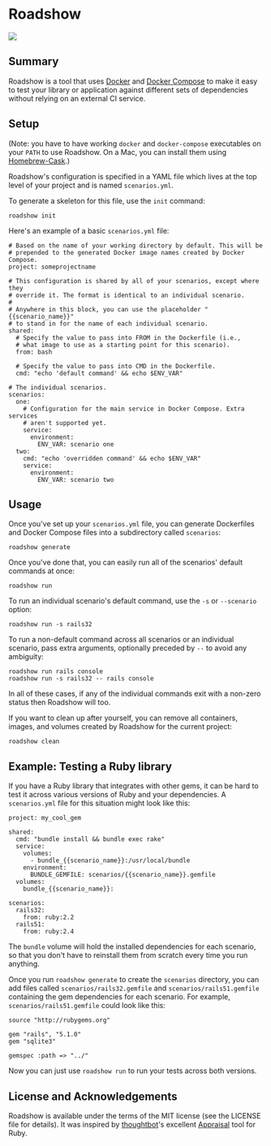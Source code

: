 # Roadshow

[![](https://secure.travis-ci.org/rf-/roadshow.svg?branch=master)](http://travis-ci.org/rf-/roadshow)

## Summary

Roadshow is a tool that uses [Docker] and [Docker Compose] to make it easy to
test your library or application against different sets of dependencies without
relying on an external CI service.

## Setup

(Note: you have to have working `docker` and `docker-compose` executables on
your `PATH` to use Roadshow. On a Mac, you can install them using
[Homebrew-Cask].)

Roadshow's configuration is specified in a YAML file which lives at the top
level of your project and is named `scenarios.yml`.

To generate a skeleton for this file, use the `init` command:

    roadshow init

Here's an example of a basic `scenarios.yml` file:

    # Based on the name of your working directory by default. This will be
    # prepended to the generated Docker image names created by Docker Compose.
    project: someprojectname

    # This configuration is shared by all of your scenarios, except where they
    # override it. The format is identical to an individual scenario.
    #
    # Anywhere in this block, you can use the placeholder "{{scenario_name}}"
    # to stand in for the name of each individual scenario.
    shared:
      # Specify the value to pass into FROM in the Dockerfile (i.e.,
      # what image to use as a starting point for this scenario).
      from: bash

      # Specify the value to pass into CMD in the Dockerfile.
      cmd: "echo 'default command' && echo $ENV_VAR"

    # The individual scenarios.
    scenarios:
      one:
        # Configuration for the main service in Docker Compose. Extra services
        # aren't supported yet.
        service:
          environment:
            ENV_VAR: scenario one
      two:
        cmd: "echo 'overridden command' && echo $ENV_VAR"
        service:
          environment:
            ENV_VAR: scenario two

## Usage

Once you've set up your `scenarios.yml` file, you can generate Dockerfiles and
Docker Compose files into a subdirectory called `scenarios`:

    roadshow generate

Once you've done that, you can easily run all of the scenarios' default
commands at once:

    roadshow run

To run an individual scenario's default command, use the `-s` or `--scenario`
option:

    roadshow run -s rails32

To run a non-default command across all scenarios or an individual scenario,
pass extra arguments, optionally preceded by `--` to avoid any ambiguity:

    roadshow run rails console
    roadshow run -s rails32 -- rails console

In all of these cases, if any of the individual commands exit with a non-zero
status then Roadshow will too.

If you want to clean up after yourself, you can remove all containers, images,
and volumes created by Roadshow for the current project:

    roadshow clean

## Example: Testing a Ruby library

If you have a Ruby library that integrates with other gems, it can be hard to
test it across various versions of Ruby and your dependencies. A
`scenarios.yml` file for this situation might look like this:

    project: my_cool_gem

    shared:
      cmd: "bundle install && bundle exec rake"
      service:
        volumes:
          - bundle_{{scenario_name}}:/usr/local/bundle
        environment:
          BUNDLE_GEMFILE: scenarios/{{scenario_name}}.gemfile
      volumes:
        bundle_{{scenario_name}}:

    scenarios:
      rails32:
        from: ruby:2.2
      rails51:
        from: ruby:2.4

The `bundle` volume will hold the installed dependencies for each scenario, so
that you don't have to reinstall them from scratch every time you run anything.

Once you run `roadshow generate` to create the `scenarios` directory, you can
add files called `scenarios/rails32.gemfile` and `scenarios/rails51.gemfile`
containing the gem dependencies for each scenario. For example,
`scenarios/rails51.gemfile` could look like this:

    source "http://rubygems.org"

    gem "rails", "5.1.0"
    gem "sqlite3"

    gemspec :path => "../"

Now you can just use `roadshow run` to run your tests across both versions.

## License and Acknowledgements

Roadshow is available under the terms of the MIT license (see the LICENSE file
for details). It was inspired by [thoughtbot]'s excellent [Appraisal] tool for
Ruby.

[Appraisal]: https://github.com/thoughtbot/appraisal
[Docker Compose]: https://docs.docker.com/compose/
[Docker]: https://docker.com
[Homebrew-Cask]: https://github.com/caskroom/homebrew-cask
[thoughtbot]: https://github.com/thoughtbot
